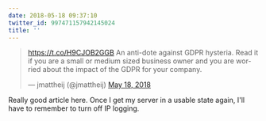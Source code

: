 ```yaml
---
date: 2018-05-18 09:37:10
twitter_id: 997471157942145024
title: ''
---
```


<blockquote class="twitter-tweet"><p lang="en" dir="ltr"><a href="https://t.co/H9CJOB2GGB">https://t.co/H9CJOB2GGB</a>  An anti-dote against GDPR hysteria. Read it if you are a small or medium sized business owner and you are worried about the impact of the GDPR for your company.</p>&mdash; jmattheij (@jmattheij) <a href="https://twitter.com/jmattheij/status/997383767823175680?ref_src=twsrc%5Etfw">May 18, 2018</a></blockquote>
<script async src="https://platform.twitter.com/widgets.js" charset="utf-8"></script>

Really good article here. Once I get my server in a usable state again, I'll have to remember to turn off IP logging.
